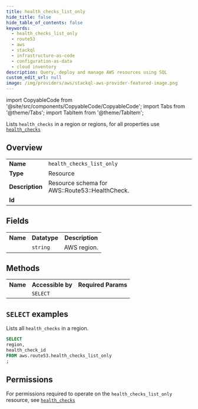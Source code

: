 ```yaml
---
title: health_checks_list_only
hide_title: false
hide_table_of_contents: false
keywords:
  - health_checks_list_only
  - route53
  - aws
  - stackql
  - infrastructure-as-code
  - configuration-as-data
  - cloud inventory
description: Query, deploy and manage AWS resources using SQL
custom_edit_url: null
image: /img/providers/aws/stackql-aws-provider-featured-image.png
---
```


import CopyableCode from '@site/src/components/CopyableCode/CopyableCode';
import Tabs from '@theme/Tabs';
import TabItem from '@theme/TabItem';

Lists <code>health_checks</code> in a region or regions, for all properties use <a href="/providers/aws/serviceName/health_checks/"><code>health_checks</code></a>

## Overview
<table><tbody>
<tr><td><b>Name</b></td><td><code>health_checks_list_only</code></td></tr>
<tr><td><b>Type</b></td><td>Resource</td></tr>
<tr><td><b>Description</b></td><td>Resource schema for AWS::Route53::HealthCheck.</td></tr>
<tr><td><b>Id</b></td><td><CopyableCode code="aws.route53.health_checks_list_only" /></td></tr>
</tbody></table>

## Fields
<table><tbody><tr><th>Name</th><th>Datatype</th><th>Description</th></tr><tr><td><CopyableCode code="region" /></td><td><code>string</code></td><td>AWS region.</td></tr>
</tbody></table>

## Methods

<table><tbody>
  <tr>
    <th>Name</th>
    <th>Accessible by</th>
    <th>Required Params</th>
  </tr>
  <tr>
    <td><CopyableCode code="list_resources" /></td>
    <td><code>SELECT</code></td>
    <td><CopyableCode code="region" /></td>
  </tr>
</tbody></table>

## `SELECT` examples
Lists all <code>health_checks</code> in a region.
```sql
SELECT
region,
health_check_id
FROM aws.route53.health_checks_list_only
;
```


## Permissions

For permissions required to operate on the <code>health_checks_list_only</code> resource, see <a href="/providers/aws/route53/health_checks/#permissions"><code>health_checks</code></a>

